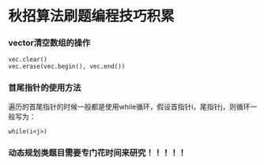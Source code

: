 # 秋招算法刷题编程技巧积累
### vector清空数组的操作
```
vec.clear()
vec.erase(vec.begin(), vec.end())
```

### 首尾指针的使用方法
遍历的首尾指针的时候一般都是使用while循环，假设首指针i，尾指针j，则循环一般写为：
```
while(i<j>)
```

### 动态规划类题目需要专门花时间来研究！！！！！

